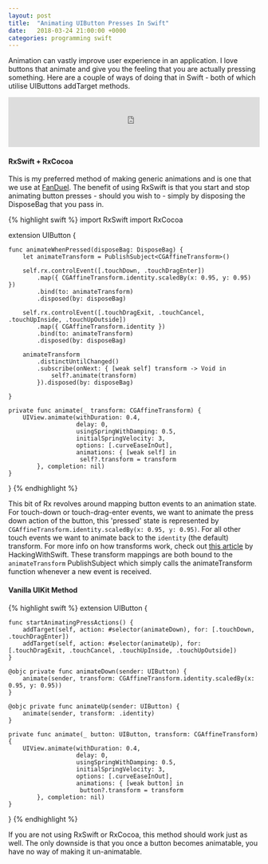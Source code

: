```yaml
---
layout: post
title:  "Animating UIButton Presses In Swift"
date:   2018-03-24 21:00:00 +0000
categories: programming swift
---
```


Animation can vastly improve user experience in an application. I love buttons that animate and give you the feeling that you are actually pressing something. Here are a couple of ways of doing that in Swift - both of which utilise UIButtons addTarget methods.
<iframe src="https://giphy.com/embed/WxTzRZHomhAvHD8kgV" width="100%" height="100" frameBorder="0" class="giphy-embed" allowFullScreen style="pointer-events: none;"></iframe>

#### RxSwift + RxCocoa
This is my preferred method of making generic animations and is one that we use at [FanDuel](https://www.fanduel.com). The benefit of using RxSwift is that you start and stop animating button presses - should you wish to - simply by disposing the DisposeBag that you pass in.

{% highlight swift %}
import RxSwift
import RxCocoa

extension UIButton {
    
    func animateWhenPressed(disposeBag: DisposeBag) {
        let animateTransform = PublishSubject<CGAffineTransform>()
        
        self.rx.controlEvent([.touchDown, .touchDragEnter])
            .map({ CGAffineTransform.identity.scaledBy(x: 0.95, y: 0.95) })
            .bind(to: animateTransform)
            .disposed(by: disposeBag)
        
        self.rx.controlEvent([.touchDragExit, .touchCancel, .touchUpInside, .touchUpOutside])
            .map({ CGAffineTransform.identity })
            .bind(to: animateTransform)
            .disposed(by: disposeBag)
        
        animateTransform
            .distinctUntilChanged()
            .subscribe(onNext: { [weak self] transform -> Void in
                self?.animate(transform)
            }).disposed(by: disposeBag)
        
    }
    
    private func animate(_ transform: CGAffineTransform) {
        UIView.animate(withDuration: 0.4,
                       delay: 0,
                       usingSpringWithDamping: 0.5,
                       initialSpringVelocity: 3,
                       options: [.curveEaseInOut],
                       animations: { [weak self] in
                        self?.transform = transform
            }, completion: nil)
    }
    
}
{% endhighlight %}

This bit of Rx revolves around mapping button events to an animation state. For touch-down or touch-drag-enter events, we want to animate the press down action of the button, this 'pressed' state is represented by `CGAffineTransform.identity.scaledBy(x: 0.95, y: 0.95)`. For all other touch events we want to animate back to the `identity` (the default) transform. For more info on how transforms work, check out [this article](https://www.hackingwithswift.com/read/15/4/transform-cgaffinetransform) by HackingWithSwift. These transform mappings are both bound to the `animateTransform` PublishSubject which simply calls the animateTransform function whenever a new event is received.

#### Vanilla UIKit Method
{% highlight swift %}
extension UIButton {
    
    func startAnimatingPressActions() {
        addTarget(self, action: #selector(animateDown), for: [.touchDown, .touchDragEnter])
        addTarget(self, action: #selector(animateUp), for: [.touchDragExit, .touchCancel, .touchUpInside, .touchUpOutside])
    }
    
    @objc private func animateDown(sender: UIButton) {
        animate(sender, transform: CGAffineTransform.identity.scaledBy(x: 0.95, y: 0.95))
    }
    
    @objc private func animateUp(sender: UIButton) {
        animate(sender, transform: .identity)
    }
    
    private func animate(_ button: UIButton, transform: CGAffineTransform) {
        UIView.animate(withDuration: 0.4,
                       delay: 0,
                       usingSpringWithDamping: 0.5,
                       initialSpringVelocity: 3,
                       options: [.curveEaseInOut],
                       animations: { [weak button] in
                        button?.transform = transform
            }, completion: nil)
    }
    
}
{% endhighlight %}

If you are not using RxSwift or RxCocoa, this method should work just as well. The only downside is that you once a button becomes animatable, you have no way of making it un-animatable.
